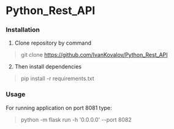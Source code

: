 # Python_Rest_API

### Installation

1. Clone repository by command
> git  clone https://github.com/IvanKovalov/Python_Rest_API

2. Then install dependencies
> pip install -r requirements.txt

### Usage

For running application on port 8081 type:
>  python -m flask run -h '0.0.0.0' --port 8082
